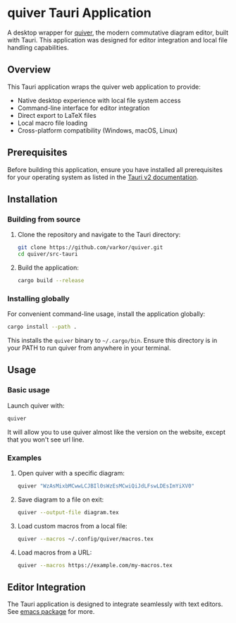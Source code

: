 # quiver Tauri Application

A desktop wrapper for [quiver](https://q.uiver.app), the modern commutative diagram editor, built with Tauri. This application was designed for editor integration and local file handling capabilities.

## Overview

This Tauri application wraps the quiver web application to provide:
- Native desktop experience with local file system access
- Command-line interface for editor integration
- Direct export to LaTeX files
- Local macro file loading
- Cross-platform compatibility (Windows, macOS, Linux)

## Prerequisites

Before building this application, ensure you have installed all prerequisites for your operating system as listed in the [Tauri v2 documentation](https://v2.tauri.app/start/prerequisites/).

## Installation

### Building from source

1. Clone the repository and navigate to the Tauri directory:
   ```sh
   git clone https://github.com/varkor/quiver.git
   cd quiver/src-tauri
   ```

2. Build the application:
   ```sh
   cargo build --release
   ```

### Installing globally

For convenient command-line usage, install the application globally:

```sh
cargo install --path .
```

This installs the `quiver` binary to `~/.cargo/bin`. Ensure this directory is in your PATH to run quiver from anywhere in your terminal.

## Usage

### Basic usage

Launch quiver with:
```sh
quiver
```
It will allow you to use quiver almost like the version on the website, except that you won't see url line.

### Examples

1. Open quiver with a specific diagram:
   ```sh
   quiver "WzAsMixbMCwwLCJBIl0sWzEsMCwiQiJdLFswLDEsImYiXV0"
   ```

2. Save diagram to a file on exit:
   ```sh
   quiver --output-file diagram.tex
   ```

3. Load custom macros from a local file:
   ```sh
   quiver --macros ~/.config/quiver/macros.tex
   ```

4. Load macros from a URL:
   ```sh
   quiver --macros https://example.com/my-macros.tex
   ```

## Editor Integration

The Tauri application is designed to integrate seamlessly with text editors. See [emacs package](../editors/emacs/README.md) for more.
